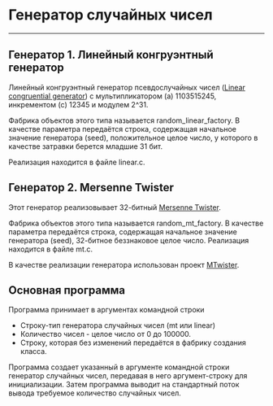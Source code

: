# Генератор случайных чисел
---
## Генератор 1. Линейный конгруэнтный генератор
Линейный конгруэнтный генератор псевдослучайных чисел ([Linear congruential generator](https://ru.wikipedia.org/wiki/%D0%9B%D0%B8%D0%BD%D0%B5%D0%B9%D0%BD%D1%8B%D0%B9_%D0%BA%D0%BE%D0%BD%D0%B3%D1%80%D1%83%D1%8D%D0%BD%D1%82%D0%BD%D1%8B%D0%B9_%D0%BC%D0%B5%D1%82%D0%BE%D0%B4)) с мультипликатором (a) 1103515245, инкрементом (c) 12345 и модулем 2^31.

Фабрика объектов этого типа называется random_linear_factory. В качестве параметра передаётся строка, содержащая начальное значение генератора (seed), положительное целое число, у которого в качестве затравки берется младшие 31 бит.

Реализация находится в файле linear.c.

## Генератор 2. Mersenne Twister
Этот генератор реализовывает 32-битный [Mersenne Twister](https://en.wikipedia.org/wiki/Mersenne_Twister).

Фабрика объектов этого типа называется random_mt_factory. В качестве параметра передаётся строка, содержащая начальное значение генератора (seed), 32-битное беззнаковое целое число.
Реализация находится в файле mt.c.

В качестве реализации генератора использован проект [MTwister](https://github.com/blackav/mtwister).

## Основная программа
Программа принимает в аргументах командной строки
- Строку-тип генератора случайных чисел (mt или linear)
- Количество чисел - целое число от 0 до 100000.
- Строку, которая без изменений передаётся в фабрику создания класса.

Программа создает указанный в аргументе командной строки генератор случайных чисел, передавая в него аргумент-строку для инициализации. Затем программа выводит на стандартный поток вывода требуемое количество случайных чисел.
